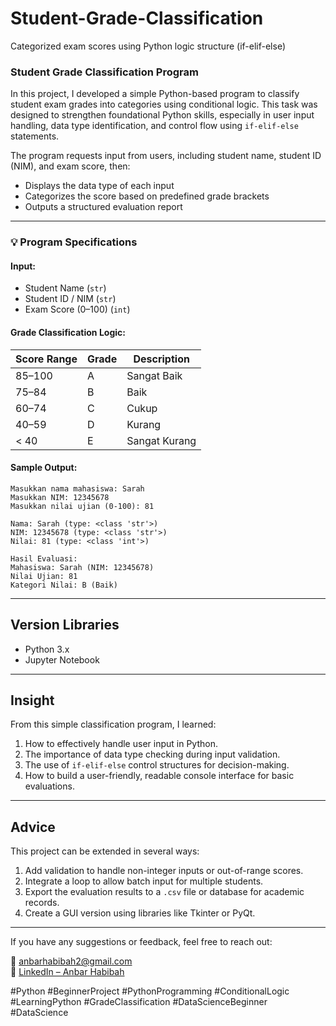 # Student-Grade-Classification
Categorized exam scores using Python logic structure (if-elif-else)

### Student Grade Classification Program
In this project, I developed a simple Python-based program to classify student exam grades into categories using conditional logic. This task was designed to strengthen foundational Python skills, especially in user input handling, data type identification, and control flow using `if-elif-else` statements.

The program requests input from users, including student name, student ID (NIM), and exam score, then:
- Displays the data type of each input
- Categorizes the score based on predefined grade brackets
- Outputs a structured evaluation report

---

### 💡 Program Specifications

#### **Input:**
- Student Name (`str`)
- Student ID / NIM (`str`)
- Exam Score (0–100) (`int`)

#### **Grade Classification Logic:**
| Score Range | Grade | Description      |
|-------------|--------|------------------|
| 85–100      | A      | Sangat Baik |
| 75–84       | B      | Baik      |
| 60–74       | C      | Cukup     |
| 40–59       | D      | Kurang    |
| < 40        | E      | Sangat Kurang |

#### **Sample Output:**
```
Masukkan nama mahasiswa: Sarah
Masukkan NIM: 12345678
Masukkan nilai ujian (0-100): 81

Nama: Sarah (type: <class 'str'>)
NIM: 12345678 (type: <class 'str'>)
Nilai: 81 (type: <class 'int'>)

Hasil Evaluasi:
Mahasiswa: Sarah (NIM: 12345678)
Nilai Ujian: 81
Kategori Nilai: B (Baik)
```

---

## Version Libraries
- Python 3.x  
- Jupyter Notebook

---

## Insight
From this simple classification program, I learned:
1. How to effectively handle user input in Python.
2. The importance of data type checking during input validation.
3. The use of `if-elif-else` control structures for decision-making.
4. How to build a user-friendly, readable console interface for basic evaluations.

---

## Advice
This project can be extended in several ways:
1. Add validation to handle non-integer inputs or out-of-range scores.
2. Integrate a loop to allow batch input for multiple students.
3. Export the evaluation results to a `.csv` file or database for academic records.
4. Create a GUI version using libraries like Tkinter or PyQt.

---

If you have any suggestions or feedback, feel free to reach out:

📧 anbarhabibah2@gmail.com  
🔗 [LinkedIn – Anbar Habibah]([https://linkedin.com/in/anbarhabibah/])  

#Python #BeginnerProject #PythonProgramming #ConditionalLogic #LearningPython #GradeClassification #DataScienceBeginner #DataScience
